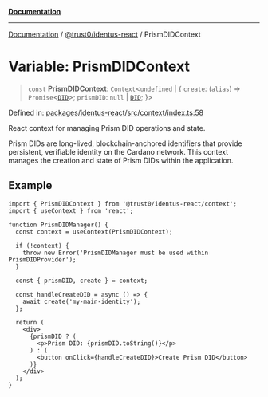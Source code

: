 [**Documentation**](../../../README.md)

***

[Documentation](../../../README.md) / [@trust0/identus-react](../README.md) / PrismDIDContext

# Variable: PrismDIDContext

> `const` **PrismDIDContext**: `Context`\<`undefined` \| \{ `create`: (`alias`) => `Promise`\<[`DID`](https://github.com/hyperledger-identus/sdk-ts/blob/main/docs/sdk/modules.md)\>; `prismDID`: `null` \| [`DID`](https://github.com/hyperledger-identus/sdk-ts/blob/main/docs/sdk/modules.md); \}\>

Defined in: [packages/identus-react/src/context/index.ts:58](https://github.com/trust0-project/identus/blob/69216c2306136a7e99c13571ddb5c7af3c45b791/packages/identus-react/src/context/index.ts#L58)

React context for managing Prism DID operations and state.

Prism DIDs are long-lived, blockchain-anchored identifiers that provide
persistent, verifiable identity on the Cardano network. This context manages
the creation and state of Prism DIDs within the application.

## Example

```tsx
import { PrismDIDContext } from '@trust0/identus-react/context';
import { useContext } from 'react';

function PrismDIDManager() {
  const context = useContext(PrismDIDContext);
  
  if (!context) {
    throw new Error('PrismDIDManager must be used within PrismDIDProvider');
  }
  
  const { prismDID, create } = context;
  
  const handleCreateDID = async () => {
    await create('my-main-identity');
  };
  
  return (
    <div>
      {prismDID ? (
        <p>Prism DID: {prismDID.toString()}</p>
      ) : (
        <button onClick={handleCreateDID}>Create Prism DID</button>
      )}
    </div>
  );
}
```
